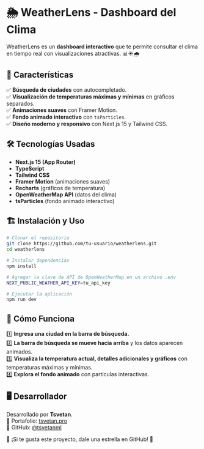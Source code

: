 # 🌦️ WeatherLens - Dashboard del Clima

WeatherLens es un **dashboard interactivo** que te permite consultar el clima en tiempo real con visualizaciones atractivas. 📊☀️🌧️

## 🚀 Características

✅ **Búsqueda de ciudades** con autocompletado.\
✅ **Visualización de temperaturas máximas y mínimas** en gráficos separados.\
✅ **Animaciones suaves** con Framer Motion.\
✅ **Fondo animado interactivo** con `tsParticles`.\
✅ **Diseño moderno y responsivo** con Next.js 15 y Tailwind CSS.

## 🛠️ Tecnologías Usadas

- **Next.js 15 (App Router)**
- **TypeScript**
- **Tailwind CSS**
- **Framer Motion** (animaciones suaves)
- **Recharts** (gráficos de temperatura)
- **OpenWeatherMap API** (datos del clima)
- **tsParticles** (fondo animado interactivo)

## 🏗️ Instalación y Uso

```sh
# Clonar el repositorio
git clone https://github.com/tu-usuario/weatherlens.git
cd weatherlens

# Instalar dependencias
npm install

# Agregar la clave de API de OpenWeatherMap en un archivo .env
NEXT_PUBLIC_WEATHER_API_KEY=tu_api_key

# Ejecutar la aplicación
npm run dev
```

## 📌 Cómo Funciona

1️⃣ **Ingresa una ciudad en la barra de búsqueda.**\
2️⃣ **La barra de búsqueda se mueve hacia arriba** y los datos aparecen animados.\
3️⃣ **Visualiza la temperatura actual, detalles adicionales y gráficos** con temperaturas máximas y mínimas.\
4️⃣ **Explora el fondo animado** con partículas interactivas.

## 🖥️ Desarrollador

Desarrollado por **Tsvetan**.\
📌 Portafolio: [tsvetan.pro](https://tsvetan.pro)\
📌 GitHub: [@tsvetanml](https://github.com/tsvetanml)

🌟 ¡Si te gusta este proyecto, dale una estrella en GitHub! 🌟
